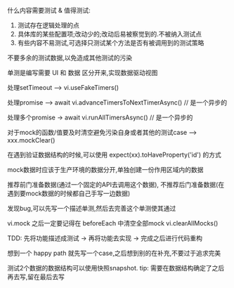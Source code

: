 什么内容需要测试 & 值得测试:
   1. 测试存在逻辑处理的点
   2. 具体库的某些配置项;改动少的;改动后易被察觉到的.不被纳入测试点
   3. 有些内容不易测试,可选择只测试某个方法是否有被调用到的测试策略

不要多余的测试数据,以免造成其他测试的污染

单测是编写需要 UI 和 数据 区分开来,实现数据驱动视图

处理setTimeout --> vi.useFakeTimers()

处理promise --> await vi.advanceTimersToNextTimerAsync() // 是一个异步的

处理多个promise -> await vi.runAllTimersAsync() // 是一个异步的

对于mock的函数/值要及时清空避免污染自身或者其他的测试case --> xxx.mockClear()

在遇到验证数据结构的时候,可以使用 expect(xx).toHaveProperty('id') 的方式

mock数据时应该于生产环境的数据分开,单独创建一份作用区域内的数据

推荐前门准备数据(通过一个固定的API去调用这个数据), 不推荐后门准备数据(在遇到要mock数据的时候都自己手写一边数据)

发现bug,可以先写一个描述单测,然后去完善这个单测使其通过

vi.mock 之后一定要记得在 beforeEach 中清空全部mock vi.clearAllMocks()

TDD: 先将功能描述成测试 -> 再将功能去实现 -> 完成之后进行代码重构

想到一个 happy path 就先写一个case,之后想到别的在补充,不要过于追求完美

测试2个数据的数据结构可以使用快照snapshot. tip: 需要在数据结构确定了之后再去写,留在最后去写

